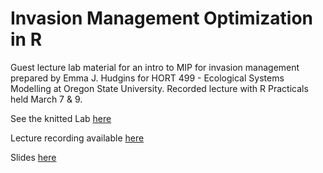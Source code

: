 # Invasion Management Optimization in R

Guest lecture lab material for an intro to MIP for invasion management prepared by Emma J. Hudgins for HORT 499 - Ecological Systems Modelling at Oregon State University. Recorded lecture with R Practicals held March 7 & 9.

See the knitted Lab [here](https://htmlpreview.github.io/?https://github.com/emmajhudgins/optimization_intro_OSU/blob/d428e808fd906e63c82e1729f73eb99b66176dbf/Labs/Lab7_optimization/optimal_management_Lab7.html)

Lecture recording available [here](https://mediaspace.carleton.ca/media/MIP+Intro+OSU/1_z9hphgiu)

Slides [here](https://github.com/emmajhudgins/optimization_intro_OSU/files/10934371/lecture_osu_shortened-compressed.pdf)
